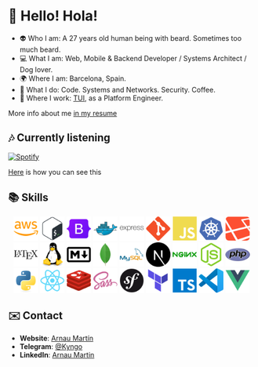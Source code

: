 # 👋 Hello! Hola!

- 👽 Who I am: A 27 years old human being with beard. Sometimes too much beard.
- 💻 What I am: Web, Mobile & Backend Developer / Systems Architect / Dog lover.
- 🌍 Where I am: Barcelona, Spain.
- 🤔 What I do: Code. Systems and Networks. Security. Coffee.
- 🏢 Where I work: [TUI](https://tui.com), as a Platform Engineer.

More info about me [in my resume](https://github.com/Kyngo/Resume/releases/latest)

## 🎶 Currently listening

[![Spotify](https://prometheus.kyngo.net/play?v=1)](https://open.spotify.com/user/arno-kun)

[Here](https://github.com/Kyngo/WhatIAmPlaying) is how you can see this

## 📚 Skills

<div align="center">
<img alt="AWS" width="50" height="50" src="https://raw.githubusercontent.com/devicons/devicon/v2.15.1/icons/amazonwebservices/amazonwebservices-plain-wordmark.svg" />
<img alt="Bash" width="50" height="50" src="https://raw.githubusercontent.com/devicons/devicon/v2.15.1/icons/bash/bash-original.svg" />
<img alt="Bootstrap" width="50" height="50" src="https://raw.githubusercontent.com/devicons/devicon/v2.15.1/icons/bootstrap/bootstrap-original.svg" />
<img alt="Docker" width="50" height="50" src="https://raw.githubusercontent.com/devicons/devicon/v2.15.1/icons/docker/docker-original.svg" />
<img alt="Express.js" width="50" height="50" src="https://raw.githubusercontent.com/devicons/devicon/v2.15.1/icons/express/express-original-wordmark.svg" />
<img alt="Git" width="50" height="50" src="https://raw.githubusercontent.com/devicons/devicon/v2.15.1/icons/git/git-original.svg" />
<img alt="JavaScript" width="50" height="50" src="https://raw.githubusercontent.com/devicons/devicon/v2.15.1/icons/javascript/javascript-plain.svg" />
<img alt="Kubernetes" width="50" height="50" src="https://raw.githubusercontent.com/devicons/devicon/v2.15.1/icons/kubernetes/kubernetes-plain.svg" />
<img alt="Laravel" width="50" height="50" src="https://raw.githubusercontent.com/devicons/devicon/v2.15.1/icons/laravel/laravel-plain.svg" />
<img alt="LaTeX" width="50" height="50" src="https://raw.githubusercontent.com/devicons/devicon/v2.15.1/icons/latex/latex-original.svg" />
<img alt="Linux" width="50" height="50" src="https://raw.githubusercontent.com/devicons/devicon/v2.15.1/icons/linux/linux-original.svg" />
<img alt="Markdown" width="50" height="50" src="https://raw.githubusercontent.com/devicons/devicon/v2.15.1/icons/markdown/markdown-original.svg" />
<img alt="MongoDB" width="50" height="50" src="https://raw.githubusercontent.com/devicons/devicon/v2.15.1/icons/mongodb/mongodb-original.svg" />
<img alt="MySQL" width="50" height="50" src="https://raw.githubusercontent.com/devicons/devicon/v2.15.1/icons/mysql/mysql-original-wordmark.svg" />
<img alt="Next.js" width="50" height="50" src="https://raw.githubusercontent.com/devicons/devicon/v2.15.1/icons/nextjs/nextjs-original.svg" />
<img alt="Nginx" width="50" height="50" src="https://raw.githubusercontent.com/devicons/devicon/v2.15.1/icons/nginx/nginx-original.svg" />
<img alt="Node.js" width="50" height="50" src="https://raw.githubusercontent.com/devicons/devicon/v2.15.1/icons/nodejs/nodejs-original.svg" />
<img alt="PHP" width="50" height="50" src="https://raw.githubusercontent.com/devicons/devicon/v2.15.1/icons/php/php-original.svg" />
<img alt="Python" width="50" height="50" src="https://raw.githubusercontent.com/devicons/devicon/v2.15.1/icons/python/python-original.svg" />
<img alt="React" width="50" height="50" src="https://raw.githubusercontent.com/devicons/devicon/v2.15.1/icons/react/react-original.svg" />
<img alt="Redis" width="50" height="50" src="https://raw.githubusercontent.com/devicons/devicon/v2.15.1/icons/redis/redis-original.svg" />
<img alt="Sass" width="50" height="50" src="https://raw.githubusercontent.com/devicons/devicon/v2.15.1/icons/sass/sass-original.svg" />
<img alt="Symfony" width="50" height="50" src="https://raw.githubusercontent.com/devicons/devicon/v2.15.1/icons/symfony/symfony-original.svg" />
<img alt="Terraform" width="50" height="50" src="https://raw.githubusercontent.com/devicons/devicon/v2.15.1/icons/terraform/terraform-original.svg" />
<img alt="TypeScript" width="50" height="50" src="https://raw.githubusercontent.com/devicons/devicon/v2.15.1/icons/typescript/typescript-original.svg" />
<img alt="Visual Studio Code" width="50" height="50" src="https://raw.githubusercontent.com/devicons/devicon/v2.15.1/icons/vscode/vscode-original.svg" />
<img alt="Vue.js" width="50" height="50" src="https://raw.githubusercontent.com/devicons/devicon/v2.15.1/icons/vuejs/vuejs-original.svg" />
</div>

## ✉️ Contact

- **Website**: [Arnau Martín](https://arnaumart.in)
- **Telegram**: [@Kyngo](https://t.me/kyngo)
- **LinkedIn**: [Arnau Martin](https://www.linkedin.com/in/arnaumartin/)
